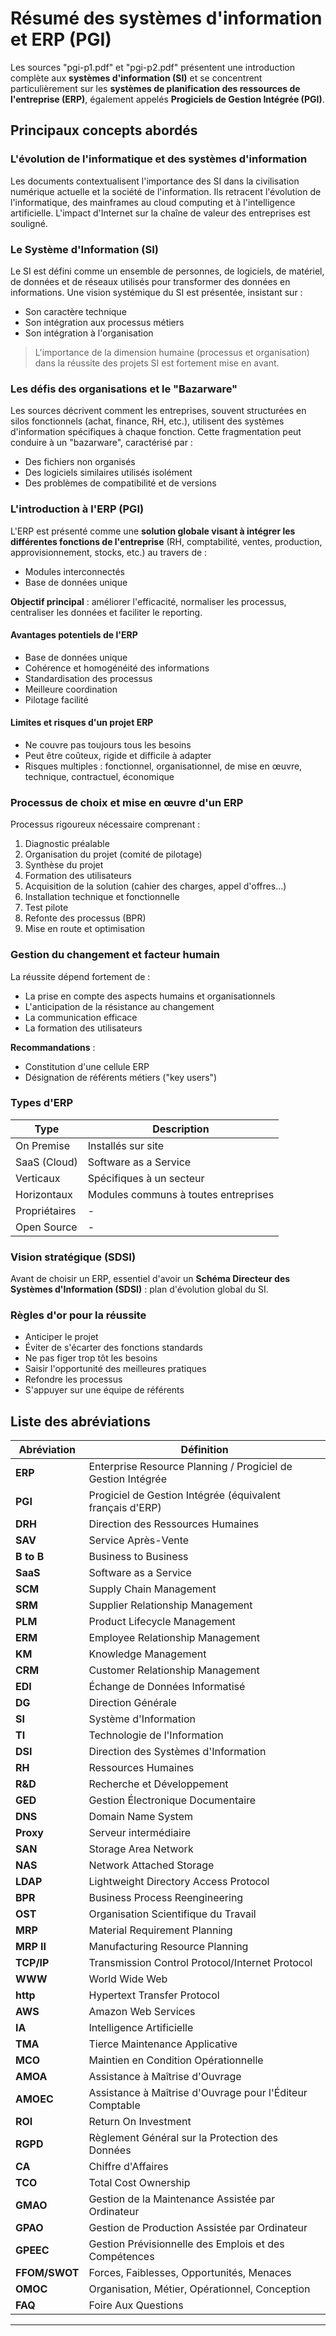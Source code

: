 # Résumé des systèmes d'information et ERP (PGI)

Les sources "pgi-p1.pdf" et "pgi-p2.pdf" présentent une introduction complète aux **systèmes d'information (SI)** et se concentrent particulièrement sur les **systèmes de planification des ressources de l'entreprise (ERP)**, également appelés **Progiciels de Gestion Intégrée (PGI)**.

## Principaux concepts abordés

### L'évolution de l'informatique et des systèmes d'information
Les documents contextualisent l'importance des SI dans la civilisation numérique actuelle et la société de l'information. Ils retracent l'évolution de l'informatique, des mainframes au cloud computing et à l'intelligence artificielle. L'impact d'Internet sur la chaîne de valeur des entreprises est souligné.

### Le Système d'Information (SI)
Le SI est défini comme un ensemble de personnes, de logiciels, de matériel, de données et de réseaux utilisés pour transformer des données en informations. Une vision systémique du SI est présentée, insistant sur :
- Son caractère technique
- Son intégration aux processus métiers
- Son intégration à l'organisation

> L'importance de la dimension humaine (processus et organisation) dans la réussite des projets SI est fortement mise en avant.

### Les défis des organisations et le "Bazarware"
Les sources décrivent comment les entreprises, souvent structurées en silos fonctionnels (achat, finance, RH, etc.), utilisent des systèmes d'information spécifiques à chaque fonction. Cette fragmentation peut conduire à un "bazarware", caractérisé par :
- Des fichiers non organisés
- Des logiciels similaires utilisés isolément
- Des problèmes de compatibilité et de versions

### L'introduction à l'ERP (PGI)
L'ERP est présenté comme une **solution globale visant à intégrer les différentes fonctions de l'entreprise** (RH, comptabilité, ventes, production, approvisionnement, stocks, etc.) au travers de :
- Modules interconnectés
- Base de données unique

**Objectif principal** : améliorer l'efficacité, normaliser les processus, centraliser les données et faciliter le reporting.

#### Avantages potentiels de l'ERP
- Base de données unique
- Cohérence et homogénéité des informations
- Standardisation des processus
- Meilleure coordination
- Pilotage facilité

#### Limites et risques d'un projet ERP
- Ne couvre pas toujours tous les besoins
- Peut être coûteux, rigide et difficile à adapter
- Risques multiples : fonctionnel, organisationnel, de mise en œuvre, technique, contractuel, économique

### Processus de choix et mise en œuvre d'un ERP
Processus rigoureux nécessaire comprenant :
1. Diagnostic préalable
2. Organisation du projet (comité de pilotage)
3. Synthèse du projet
4. Formation des utilisateurs
5. Acquisition de la solution (cahier des charges, appel d'offres...)
6. Installation technique et fonctionnelle
7. Test pilote
8. Refonte des processus (BPR)
9. Mise en route et optimisation

### Gestion du changement et facteur humain
La réussite dépend fortement de :
- La prise en compte des aspects humains et organisationnels
- L'anticipation de la résistance au changement
- La communication efficace
- La formation des utilisateurs

**Recommandations** :
- Constitution d'une cellule ERP
- Désignation de référents métiers ("key users")

### Types d'ERP
| Type | Description |
|------|------------|
| On Premise | Installés sur site |
| SaaS (Cloud) | Software as a Service |
| Verticaux | Spécifiques à un secteur |
| Horizontaux | Modules communs à toutes entreprises |
| Propriétaires | - |
| Open Source | - |

### Vision stratégique (SDSI)
Avant de choisir un ERP, essentiel d'avoir un **Schéma Directeur des Systèmes d'Information (SDSI)** : plan d'évolution global du SI.

### Règles d'or pour la réussite
- Anticiper le projet
- Éviter de s'écarter des fonctions standards
- Ne pas figer trop tôt les besoins
- Saisir l'opportunité des meilleures pratiques
- Refondre les processus
- S'appuyer sur une équipe de référents

## Liste des abréviations

| Abréviation | Définition |
|-------------|------------|
| **ERP** | Enterprise Resource Planning / Progiciel de Gestion Intégrée |
| **PGI** | Progiciel de Gestion Intégrée (équivalent français d'ERP) |
| **DRH** | Direction des Ressources Humaines |
| **SAV** | Service Après-Vente |
| **B to B** | Business to Business |
| **SaaS** | Software as a Service |
| **SCM** | Supply Chain Management |
| **SRM** | Supplier Relationship Management |
| **PLM** | Product Lifecycle Management |
| **ERM** | Employee Relationship Management |
| **KM** | Knowledge Management |
| **CRM** | Customer Relationship Management |
| **EDI** | Échange de Données Informatisé |
| **DG** | Direction Générale |
| **SI** | Système d'Information |
| **TI** | Technologie de l'Information |
| **DSI** | Direction des Systèmes d'Information |
| **RH** | Ressources Humaines |
| **R&D** | Recherche et Développement |
| **GED** | Gestion Électronique Documentaire |
| **DNS** | Domain Name System |
| **Proxy** | Serveur intermédiaire |
| **SAN** | Storage Area Network |
| **NAS** | Network Attached Storage |
| **LDAP** | Lightweight Directory Access Protocol |
| **BPR** | Business Process Reengineering |
| **OST** | Organisation Scientifique du Travail |
| **MRP** | Material Requirement Planning |
| **MRP II** | Manufacturing Resource Planning |
| **TCP/IP** | Transmission Control Protocol/Internet Protocol |
| **WWW** | World Wide Web |
| **http** | Hypertext Transfer Protocol |
| **AWS** | Amazon Web Services |
| **IA** | Intelligence Artificielle |
| **TMA** | Tierce Maintenance Applicative |
| **MCO** | Maintien en Condition Opérationnelle |
| **AMOA** | Assistance à Maîtrise d'Ouvrage |
| **AMOEC** | Assistance à Maîtrise d'Ouvrage pour l'Éditeur Comptable |
| **ROI** | Return On Investment |
| **RGPD** | Règlement Général sur la Protection des Données |
| **CA** | Chiffre d'Affaires |
| **TCO** | Total Cost Ownership |
| **GMAO** | Gestion de la Maintenance Assistée par Ordinateur |
| **GPAO** | Gestion de Production Assistée par Ordinateur |
| **GPEEC** | Gestion Prévisionnelle des Emplois et des Compétences |
| **FFOM/SWOT** | Forces, Faiblesses, Opportunités, Menaces |
| **OMOC** | Organisation, Métier, Opérationnel, Conception |
| **FAQ** | Foire Aux Questions |

---
